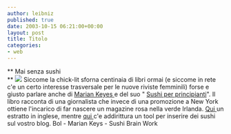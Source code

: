 ```yaml
---
author: leibniz
published: true
date: 2003-10-15 06:21:00+00:00
layout: post
title: Titolo
categories:
- web
---
```


   **   Mai senza sushi   
**  ![](http://www.ita-bol.com/bol/includes/tornaImmagine.jsp?cdSoc=BL&ean=978882003561&tipoOggetto=PIB&cdSito=BL) Siccome la chick-lit sforna centinaia di libri ormai (e siccome in rete c'e un certo interesse trasversale per le nuove riviste femminili) forse e giusto parlare anche di [ Marian Keyes ](http://www.mariankeyesbooks.com/books.html#sushi)e del suo " [ Sushi per principianti](http://www.ita-bol.com/bol/main.jsp?action=bolscheda&ean=978882003561)". Il libro racconta di una giornalista che invece di una promozione a New York ottiene l'incarico di far nascere un magazine rosa nella verde Irlanda.  [ Qui ](http://www.mariankeyesbooks.com/excerpt_sushi.html)un estratto in inglese, mentre  [ qui ](http://sushi.brain-work.com/)c'e addirittura un tool per inserire dei sushi sul vostro blog.
Bol - Marian Keys - Sushi Brain Work
